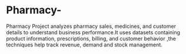 # Pharmacy-
Pharmacy Project  analyzes pharmacy sales, medicines, and customer details to understand business performance.It uses datasets containing product information, prescriptions, billing, and customer behavior ,the techniques help track revenue, demand and stock management.
